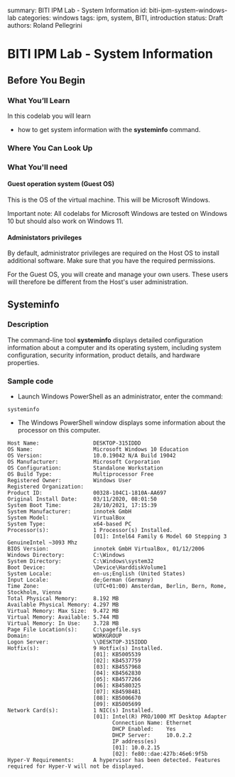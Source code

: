 summary: BITI IPM Lab - System Information
id: biti-ipm-system-windows-lab
categories: windows
tags: ipm, system, BITI, introduction
status: Draft
authors: Roland Pellegrini

# BITI IPM Lab - System Information
<!-- ------------------------ -->
## Before You Begin 

### What You’ll Learn

In this codelab you will learn

* how to get system information with the **systeminfo** command.

###  Where You Can Look Up

### What You'll need

#### Guest operation system (Guest OS)

This is the OS of the virtual machine. This will be Microsoft Windows.

<aside class="negative">
Important note: All codelabs for Microsoft Windows are tested on Windows 10 but should also work on Windows 11. 
</aside>

#### Administators privileges

By default, administrator privileges are required on the Host OS to install additional software. Make sure that you have the required permissions.

For the Guest OS, you will create and manage your own users. These users will therefore be different from the Host's user administration. 

<!-- ------------------------ -->

## Systeminfo

### Description

The command-line tool **systeminfo** displays detailed configuration information about a computer and its operating system, including system configuration, security information, product details, and hardware properties.

### Sample code

* Launch Windows PowerShell as an administrator, enter the command:

```
systeminfo
```

* The Windows PowerShell window displays some information about the processor on this computer.
```
Host Name:                 DESKTOP-315IDDD
OS Name:                   Microsoft Windows 10 Education
OS Version:                10.0.19042 N/A Build 19042
OS Manufacturer:           Microsoft Corporation
OS Configuration:          Standalone Workstation
OS Build Type:             Multiprocessor Free
Registered Owner:          Windows User
Registered Organization:
Product ID:                00328-104C1-1810A-AA697
Original Install Date:     03/11/2020, 08:01:50
System Boot Time:          28/10/2021, 17:15:39
System Manufacturer:       innotek GmbH
System Model:              VirtualBox
System Type:               x64-based PC
Processor(s):              1 Processor(s) Installed.
                           [01]: Intel64 Family 6 Model 60 Stepping 3 GenuineIntel ~3093 Mhz
BIOS Version:              innotek GmbH VirtualBox, 01/12/2006
Windows Directory:         C:\Windows
System Directory:          C:\Windows\system32
Boot Device:               \Device\HarddiskVolume1
System Locale:             en-us;English (United States)
Input Locale:              de;German (Germany)
Time Zone:                 (UTC+01:00) Amsterdam, Berlin, Bern, Rome, Stockholm, Vienna
Total Physical Memory:     8.192 MB
Available Physical Memory: 4.297 MB
Virtual Memory: Max Size:  9.472 MB
Virtual Memory: Available: 5.744 MB
Virtual Memory: In Use:    3.728 MB
Page File Location(s):     C:\pagefile.sys
Domain:                    WORKGROUP
Logon Server:              \\DESKTOP-315IDDD
Hotfix(s):                 9 Hotfix(s) Installed.
                           [01]: KB5005539
                           [02]: KB4537759
                           [03]: KB4557968
                           [04]: KB4562830
                           [05]: KB4577266
                           [06]: KB4580325
                           [07]: KB4598481
                           [08]: KB5006670
                           [09]: KB5005699
Network Card(s):           1 NIC(s) Installed.
                           [01]: Intel(R) PRO/1000 MT Desktop Adapter
                                 Connection Name: Ethernet
                                 DHCP Enabled:    Yes
                                 DHCP Server:     10.0.2.2
                                 IP address(es)
                                 [01]: 10.0.2.15
                                 [02]: fe80::dae:427b:46e6:9f5b
Hyper-V Requirements:      A hypervisor has been detected. Features required for Hyper-V will not be displayed.
```
